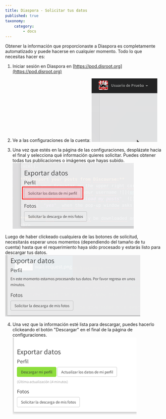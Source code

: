 ```yaml
---
title: Diaspora - Solicitar tus datos
published: true
taxonomy:
    category:
        - docs
---
```


Obtener la información que proporcionaste a Diaspora es completamente automatizado y puede hacerse en cualquier momento. Todo lo que necesitas hacer es:

1. Iniciar sesión en Diaspora en [https://pod.disroot.org](https://pod.disroot.org)

2. Ve a las configuraciones de la cuenta:
![](es/settings.gif)

3. Una vez que estés en la página de las configuraciones, desplázate hacia el final y selecciona qué información quieres solicitar. Puedes obtener todas tus publicaciones o imágenes que hayas subido.
![](es/request.png)

Luego de haber clickeado cualquiera de las botones de solicitud, necesitarás esperar unos momentos (dependiendo del tamaño de tu cuenta) hasta que el requerimiento haya sido procesado y estarás listo para descargar tus datos.
![](es/wait-request.png)

4. Una vez que la información esté lista para descargar, puedes hacerlo clickeando el botón "Descargar" en el final de la página de configuraciones.
![](es/data-download.png)
